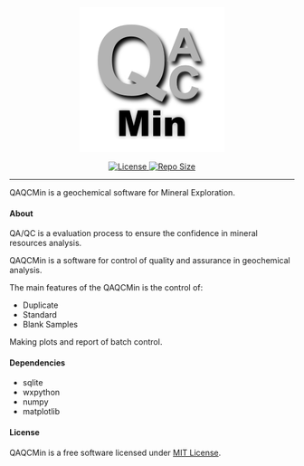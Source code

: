 
<p align="center">
  <a href="#">
    <img src="https://github.com/GuilhermeMene/QAQCMin/blob/master/img/qaqcmin_icon.png" style="max-width:100%;" alt="Icon">
</a>
<p align="center">
  <a href="#">
    <img src="https://img.shields.io/github/license/GuilhermeMene/QAQCMin?style=for-the-badge" style="max-width:100%;" alt="License">
  </a>
  <a href="#">
    <img src="https://img.shields.io/github/repo-size/GuilhermeMene/QAQCMin?style=for-the-badge" style="max-width:100%;" alt="Repo Size">
  </a>

_____________

QAQCMin is a geochemical software for Mineral Exploration.

#### About

QA/QC is a evaluation process to ensure the confidence in mineral resources analysis.

QAQCMin is a software for control of quality and assurance in geochemical analysis.

The main features of the QAQCMin is the control of: 
* Duplicate 
* Standard 
* Blank Samples

Making plots and report of batch control.

#### Dependencies

* sqlite  
* wxpython
* numpy
* matplotlib

#### License

QAQCMin is a free software licensed under [MIT License](LICENSE).

